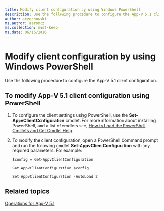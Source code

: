 ```yaml
---
title: Modify client configuration by using Windows PowerShell
description: Use the following procedure to configure the App-V 5.1 client configuration.
author: aczechowski
ms.author: aaroncz
ms.collection: must-keep
ms.date: 06/16/2016
---
```


# Modify client configuration by using Windows PowerShell

Use the following procedure to configure the App-V 5.1 client configuration.

## To modify App-V 5.1 client configuration using PowerShell

1.  To configure the client settings using PowerShell, use the **Set-AppvClientConfiguration** cmdlet. For more information about installing PowerShell, and a list of cmdlets see, [How to Load the PowerShell Cmdlets and Get Cmdlet Help](how-to-load-the-powershell-cmdlets-and-get-cmdlet-help-51.md).

2.  To modify the client configuration, open a PowerShell Command prompt and run the following cmdlet **Set-AppvClientConfiguration** with any required parameters. For example:

    `$config = Get-AppvClientConfiguration`

    `Set-AppvClientConfiguration $config`

    `Set-AppvClientConfiguration -AutoLoad 2`

## Related topics

[Operations for App-V 5.1](operations-for-app-v-51.md)
